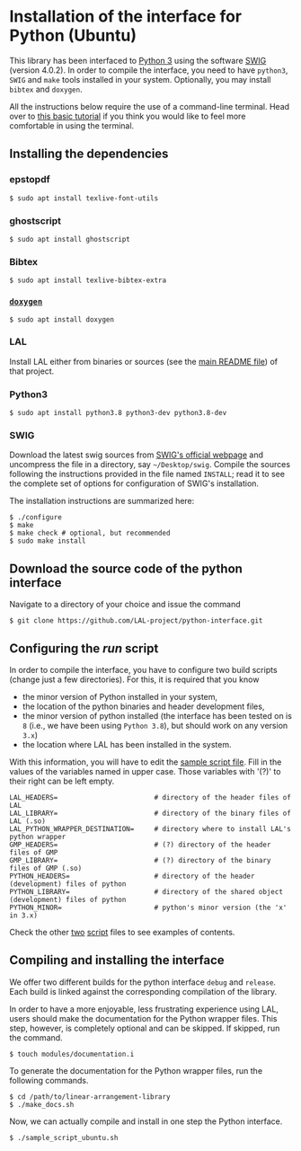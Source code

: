 # Installation of the interface for Python (Ubuntu)

This library has been interfaced to [Python 3](https://www.python.org/) using the software [SWIG](http://www.swig.org/) (version 4.0.2). In order to compile the interface, you need to have `python3`, `SWIG` and `make` tools installed in your system. Optionally, you may install `bibtex` and `doxygen`.

All the instructions below require the use of a command-line terminal. Head over to [this basic tutorial](https://ubuntu.com/tutorials/command-line-for-beginners#1-overview) if you think you would like to feel more comfortable in using the terminal.

## Installing the dependencies

### epstopdf

	$ sudo apt install texlive-font-utils

### ghostscript

	$ sudo apt install ghostscript

### Bibtex

	$ sudo apt install texlive-bibtex-extra

### [`doxygen`](https://www.doxygen.nl/index.html)

	$ sudo apt install doxygen

### LAL

Install LAL either from binaries or sources (see the [main README file](https://github.com/LAL-project/linear-arrangement-library/blob/master/README.md)) of that project.

### Python3 

	$ sudo apt install python3.8 python3-dev python3.8-dev

### SWIG

Download the latest swig sources from [SWIG's official webpage](http://www.swig.org/) and uncompress the file in a directory, say `~/Desktop/swig`. Compile the sources following the instructions provided in the file named `INSTALL`; read it to see the complete set of options for configuration of SWIG's installation.

The installation instructions are summarized here:

	$ ./configure
	$ make
	$ make check # optional, but recommended
	$ sudo make install

## Download the source code of the python interface

Navigate to a directory of your choice and issue the command

	$ git clone https://github.com/LAL-project/python-interface.git

## Configuring the _run_ script

In order to compile the interface, you have to configure two build scripts (change just a few directories). For this, it is required that you know

- the minor version of Python installed in your system,
- the location of the python binaries and header development files,
- the minor version of python installed (the interface has been tested on is `8` (i.e., we have been using `Python 3.8`), but should work on any version `3.x`)
- the location where LAL has been installed in the system.

With this information, you will have to edit the [sample script file](https://github.com/LAL-project/python-interface/blob/main/sample_script.sh). Fill in the values of the variables named in upper case. Those variables with '(?)' to their right can be left empty.
	
	LAL_HEADERS=                        # directory of the header files of LAL
	LAL_LIBRARY=                        # directory of the binary files of LAL (.so)
	LAL_PYTHON_WRAPPER_DESTINATION=     # directory where to install LAL's python wrapper
	GMP_HEADERS=                        # (?) directory of the header files of GMP
	GMP_LIBRARY=                        # (?) directory of the binary files of GMP (.so)
	PYTHON_HEADERS=                     # directory of the header (development) files of python
	PYTHON_LIBRARY=                     # directory of the shared object (development) files of python
	PYTHON_MINOR=                       # python's minor version (the 'x' in 3.x)

Check the other [two](https://github.com/LAL-project/python-interface/blob/main/run_distribution_ubuntu.sh) [script](https://github.com/LAL-project/python-interface/blob/main/run_install_ubuntu.sh) files to see examples of contents.

## Compiling and installing the interface

We offer two different builds for the python interface `debug` and `release`. Each build is linked against the corresponding compilation of the library.

In order to have a more enjoyable, less frustrating experience using LAL, users should make the documentation for the Python wrapper files. This step, however, is completely optional and can be skipped. If skipped, run the command.

	$ touch modules/documentation.i

To generate the documentation for the Python wrapper files, run the following commands.

	$ cd /path/to/linear-arrangement-library
	$ ./make_docs.sh

Now, we can actually compile and install in one step the Python interface.

	$ ./sample_script_ubuntu.sh

